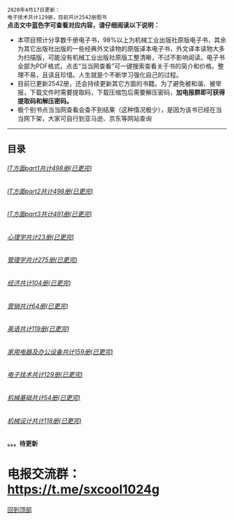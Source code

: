 `2020年4月17日更新：`<br>
`电子技术共计129册，目前共计2542册图书`<br>
**点击文中蓝色字可查看对应内容，请仔细阅读以下说明：**
* 本项目预计分享数千册电子书，98%以上为机械工业出版社原版电子书，其余为其它出版社出版的一些经典外文读物的原版译本电子书，外文译本读物大多为扫描版，可能没有机械工业出版社原版工整清晰，不过不影响阅读。电子书全部为PDF格式，点击“当当网查看”可一键搜索查看关于书的简介和价格。整理不易，且读且珍惜。人生就是个不断学习强化自己的过程。
* 目前已更新2542册，还会持续更新其它方面的书籍。为了避免被和谐、被举报，下载文件时需要提取码，下载压缩包后需要解压密码，**加电报群即可获得提取码和解压密码。**
* 极个别书点当当网查看会查不到结果（这种情况极少），是因为该书已经在当当网下架，大家可自行到亚马逊、京东等网站查询<br>

***
## 目录
###### <a href="/IT方面图书/part1.md#it方面part1共498册">IT方面part1共计498册(已更完)</a>
###### <a href="/IT方面图书/part2.md#it方面part2共498册">IT方面part2共计498册(已更完)</a>
###### <a href="/IT方面图书/part3.md#it方面part3共498册">IT方面part3共计491册(已更完)</a>
###### <a href="/心理/README.md#心理学共23册">心理学共计23册(已更完)</a>
###### <a href="/管理/README.md#管理学共275册">管理学共计275册(已更完)</a>
###### <a href="/经济/README.md#经济共104册">经济共计104册(已更完)</a>
###### <a href="/营销/README.md#营销共64册">营销共计64册(已更完)</a>
###### <a href="/英语/README.md#英语共计119册">英语共计119册(已更完)</a>
###### <a href="/家用电器及办公设备/README.md#家用电器及办公设备共159册">家用电器及办公设备共计159册(已更完)</a>
###### <a href="/电子技术/README.md#电子技术共129册">电子技术共计129册(已更完)</a>
###### <a href="/机械基础/README.md#机械基础共54册">机械基础共计54册(已更完)</a>
###### <a href="/机械设计/README.md#机械设计共118册">机械设计共计118册(已更完)</a>

#### 。。。待更新
# 电报交流群：https://t.me/sxcool1024g
[回到顶部](#readme)
